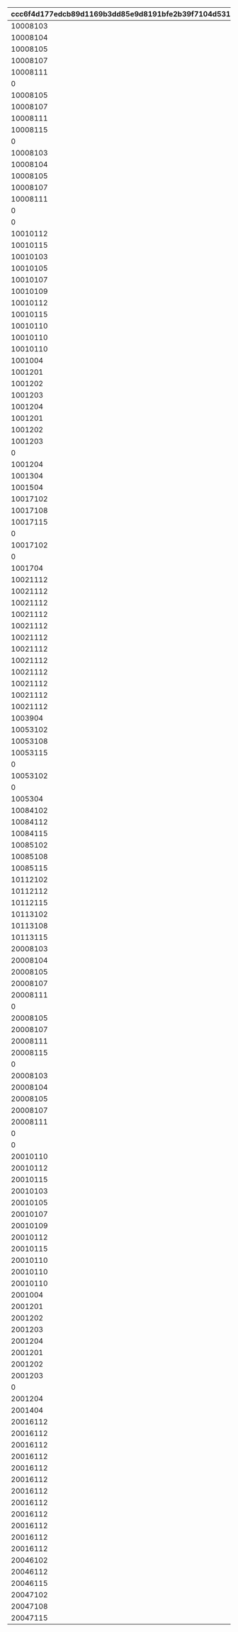 |ccc6f4d177edcb89d1169b3dd85e9d8191bfe2b39f7104d531b2a54ec64da7e4|6cc85ccfe73c9d9735ee50409665bfa41a6092deac3c3ab764f53c7dc7227afd|68d35669511f49aced9f91851db15d6ac6543e05e8ccc7016581778696e28244|f2d510dddc76eeeedb6276196e153a9c19177a03931949b82bbb2104cda1b315|2538d9d503a7827f50139f1a2b6219a81f43d570c7578e1f0b010fe65861099f|9cabf66bcd9de8a4b9867849fd3b6bdbb4f88efa9b02706d5cbd889ddce88ef9|
| --- | --- | --- | --- | --- | --- |
|10008103|0|1|10008|1|10008001|
|10008104|0|2|10008|1|10008002|
|10008105|0|3|10008|1|10008003|
|10008107|0|4|10008|1|10008004|
|10008111|0|5|10008|1|10008005|
|0|0|201|10008|2|10008006|
|10008105|0|101|10008|201|10008201|
|10008107|0|102|10008|201|10008202|
|10008111|0|103|10008|201|10008203|
|10008115|0|111|10008|202|10008204|
|0|0|105601|10008|101|10008301|
|10008103|0|100901|10008|101|10008302|
|10008104|0|101301|10008|101|10008303|
|10008105|0|105601|10008|101|10008304|
|10008107|0|101301|10008|101|10008305|
|10008111|0|100901|10008|101|10008306|
|0|0|105601|10008|102|10008307|
|0|0|201|10010|2|10010001|
|10010112|0|2|10010|1|10010002|
|10010115|0|3|10010|1|10010003|
|10010103|0|4|10010|1|10010004|
|10010105|0|5|10010|1|10010005|
|10010107|0|6|10010|1|10010006|
|10010109|0|7|10010|1|10010007|
|10010112|0|101|10010|211|10010201|
|10010115|0|0|10010|211|10010202|
|10010110|101471|101461|10010|501|10010501|
|10010110|101472|101462|10010|501|10010502|
|10010110|101473|101463|10010|501|10010503|
|1001004|0|211|10010|3|10010531|
|1001201|0|1|10012|4|10012001|
|1001202|0|2|10012|4|10012002|
|1001203|0|3|10012|4|10012003|
|1001204|0|4|10012|4|10012004|
|1001201|0|101|10012|5|10012301|
|1001202|0|101|10012|5|10012302|
|1001203|0|101|10012|5|10012303|
|0|0|501|10012|6|10012401|
|1001204|0|211|10012|3|10012531|
|1001304|0|211|10013|3|10013531|
|1001504|0|211|10015|3|10015531|
|10017102|0|1|10017|1|10017001|
|10017108|0|2|10017|1|10017002|
|10017115|0|3|10017|1|10017003|
|0|0|105801|10017|101|10017301|
|10017102|0|109901|10017|101|10017302|
|0|0|109901|10017|102|10017303|
|1001704|0|211|10017|3|10017531|
|10021112|101931|101921|10021|501|10021001|
|10021112|101932|101922|10021|501|10021002|
|10021112|101933|101923|10021|501|10021003|
|10021112|100351|100011|10021|501|10021004|
|10021112|100352|100012|10021|501|10021005|
|10021112|100353|100013|10021|501|10021006|
|10021112|100354|100014|10021|501|10021007|
|10021112|100355|100015|10021|501|10021008|
|10021112|100356|100016|10021|501|10021009|
|10021112|100357|100017|10021|501|10021010|
|10021112|100358|100018|10021|501|10021011|
|10021112|100359|100019|10021|501|10021012|
|1003904|0|211|10039|3|10039531|
|10053102|0|1|10053|1|10053001|
|10053108|0|2|10053|1|10053002|
|10053115|0|3|10053|1|10053003|
|0|0|105801|10053|101|10053301|
|10053102|0|109901|10053|101|10053302|
|0|0|109901|10053|102|10053303|
|1005304|0|211|10053|3|10053531|
|10084102|0|1|10084|1|10084001|
|10084112|0|2|10084|1|10084002|
|10084115|0|3|10084|1|10084003|
|10085102|0|1|10085|1|10085001|
|10085108|0|2|10085|1|10085002|
|10085115|0|3|10085|1|10085003|
|10112102|0|1|10112|1|10112001|
|10112112|0|2|10112|1|10112002|
|10112115|0|3|10112|1|10112003|
|10113102|0|1|10113|1|10113001|
|10113108|0|2|10113|1|10113002|
|10113115|0|3|10113|1|10113003|
|20008103|0|1|20008|1|20008001|
|20008104|0|2|20008|1|20008002|
|20008105|0|3|20008|1|20008003|
|20008107|0|4|20008|1|20008004|
|20008111|0|5|20008|1|20008005|
|0|0|201|20008|2|20008006|
|20008105|0|101|20008|201|20008201|
|20008107|0|102|20008|201|20008202|
|20008111|0|103|20008|201|20008203|
|20008115|0|111|20008|202|20008204|
|0|0|105601|20008|101|20008301|
|20008103|0|100901|20008|101|20008302|
|20008104|0|101301|20008|101|20008303|
|20008105|0|105601|20008|101|20008304|
|20008107|0|101301|20008|101|20008305|
|20008111|0|100901|20008|101|20008306|
|0|0|105601|20008|102|20008307|
|0|0|201|20010|2|20010001|
|20010110|0|1|20010|1|20010002|
|20010112|0|2|20010|1|20010003|
|20010115|0|3|20010|1|20010004|
|20010103|0|4|20010|1|20010005|
|20010105|0|5|20010|1|20010006|
|20010107|0|6|20010|1|20010007|
|20010109|0|7|20010|1|20010008|
|20010112|0|101|20010|211|20010201|
|20010115|0|0|20010|211|20010202|
|20010110|101471|101461|20010|501|20010501|
|20010110|101472|101462|20010|501|20010502|
|20010110|101473|101463|20010|501|20010503|
|2001004|0|211|20010|3|20010531|
|2001201|0|1|20012|4|20012001|
|2001202|0|2|20012|4|20012002|
|2001203|0|3|20012|4|20012003|
|2001204|0|4|20012|4|20012004|
|2001201|0|101|20012|5|20012301|
|2001202|0|101|20012|5|20012302|
|2001203|0|101|20012|5|20012303|
|0|0|501|20012|6|20012401|
|2001204|0|211|20012|3|20012531|
|2001404|0|211|20014|3|20014531|
|20016112|101931|101921|20016|501|20016001|
|20016112|101932|101922|20016|501|20016002|
|20016112|101933|101923|20016|501|20016003|
|20016112|100351|100011|20016|501|20016004|
|20016112|100352|100012|20016|501|20016005|
|20016112|100353|100013|20016|501|20016006|
|20016112|100354|100014|20016|501|20016007|
|20016112|100355|100015|20016|501|20016008|
|20016112|100356|100016|20016|501|20016009|
|20016112|100357|100017|20016|501|20016010|
|20016112|100358|100018|20016|501|20016011|
|20016112|100359|100019|20016|501|20016012|
|20046102|0|1|20046|1|20046001|
|20046112|0|2|20046|1|20046002|
|20046115|0|3|20046|1|20046003|
|20047102|0|1|20047|1|20047001|
|20047108|0|2|20047|1|20047002|
|20047115|0|3|20047|1|20047003|